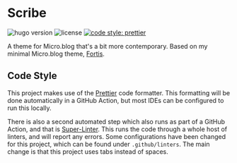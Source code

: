 # Scribe

![hugo version](https://img.shields.io/badge/Hugo-0.91-09f)
![license](https://img.shields.io/github/license/chrishannah/scribe)
[![code style: prettier](https://img.shields.io/badge/code_style-prettier-ff69b4.svg?style=flat)](https://github.com/prettier/prettier)

A theme for Micro.blog that's a bit more contemporary. Based on my minimal Micro.blog theme, [Fortis](https://github.com/chrishannah/fortis).

## Code Style

This project makes use of the [Prettier](https://prettier.io) code formatter. This formatting will be done automatically in a GitHub Action, but most IDEs can be configured to run this locally.

There is also a second automated step which also runs as part of a GitHub Action, and that is [Super-Linter](https://github.com/github/super-linter). This runs the code through a whole host of linters, and will report any errors. Some configurations have been changed for this project, which can be found under `.github/linters`. The main change is that this project uses tabs instead of spaces.
